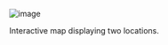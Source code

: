 ![image](https://user-images.githubusercontent.com/56880104/125646543-c8bb1280-051c-43b7-9868-a011be35af67.png)

Interactive map displaying two locations.
